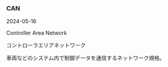 <article id="CAN">

### CAN

<p class="st_update_header">2024-05-16</p>
<p class="st_name_header_en">Controller Area Network</p>
<p class="st_name_header_jp">コントローラエリアネットワーク</p>
<div class="article_explanation">車両などのシステム内で制御データを通信するネットワーク規格。</div>
</article>
